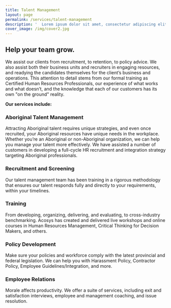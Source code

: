 ```yaml
---
title: Talent Management
layout: page
permalink: /services/talent-management
description: '  Lorem ipsum dolor sit amet, consectetur adipiscing elit. Phasellus sit amet iaculis elit. Nam semper ut arcu non placerat. Praesent nibh massa varius.'
cover_image: /img/cover2.jpg
---
```

## Help your team grow.
We assist our clients from recruitment, to retention, to policy advice. We also assist both their business
units and recruiters in engaging resources, and readying the candidates themselves for the client’s
business and operations. This attention to detail stems from our formal training as Certified Human
Resources Professionals, our experience of what works and what doesn’t, and the knowledge that each
of our customers has its own "on the ground" reality.

**Our services include:**

### Aboriginal Talent Management

Attracting Aboriginal talent requires unique strategies, and even once recruited, your Aboriginal
resources have unique needs in the workplace. Whether you’re an Aboriginal or non-Aboriginal
organization, we can help you manage your talent more effectively. We have assisted a number of
customers in developing a full-cycle HR recruitment and integration strategy targeting Aboriginal
professionals.

### Recruitment and Screening

Our talent management team has been training in a rigorous methodology that ensures our talent
responds fully and directly to your requirements, within your timelines.

### Training
From developing, organizing, delivering, and evaluating, to cross-industry benchmarking. Acosys has
created and delivered live workshops and online courses in Human Resources Management, Critical
Thinking for Decision Makers, and others.

### Policy Development

Make sure your policies and workforce comply with the latest provincial and federal legislation. We
can help you with Harassment Policy, Contractor Policy, Employee Guidelines/Integration, and more.

### Employee Relations

Morale affects productivity. We offer a suite of services, including exit and satisfaction interviews,
employee and management coaching, and issue resolution.
